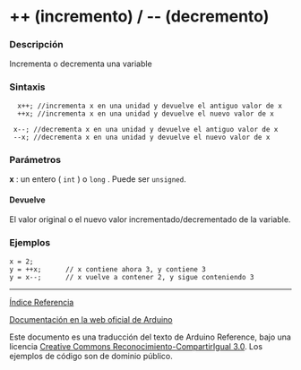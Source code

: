 # ++ (incremento) / -- (decremento)

### Descripción

Incrementa o decrementa una variable

### Sintaxis

```
  x++; //incrementa x en una unidad y devuelve el antiguo valor de x
  ++x; //incrementa x en una unidad y devuelve el nuevo valor de x
```

```
 x--; //decrementa x en una unidad y devuelve el antiguo valor de x
 --x; //decrementa x en una unidad y devuelve el nuevo valor de x
```

### Parámetros

**x** : un entero ( ```int``` ) o ```long``` . Puede ser ``` unsigned ```.

#### Devuelve

El valor original o el nuevo valor incrementado/decrementado de la variable.


### Ejemplos

```Arduino
x = 2;
y = ++x;      // x contiene ahora 3, y contiene 3
y = x--;      // x vuelve a contener 2, y sigue conteniendo 3
```

-------------------------

[Índice Referencia](https://github.com/Hector-G/WIP/blob/master/Arduino/Reference.md)


[Documentación en la web oficial de Arduino](https://www.arduino.cc/en/Reference/Increment)

Este documento es una traducción del texto de Arduino Reference, bajo una licencia [Creative Commons Reconocimiento-CompartirIgual 3.0](https://creativecommons.org/licenses/by-sa/3.0/es/). Los ejemplos de código son de dominio público.
